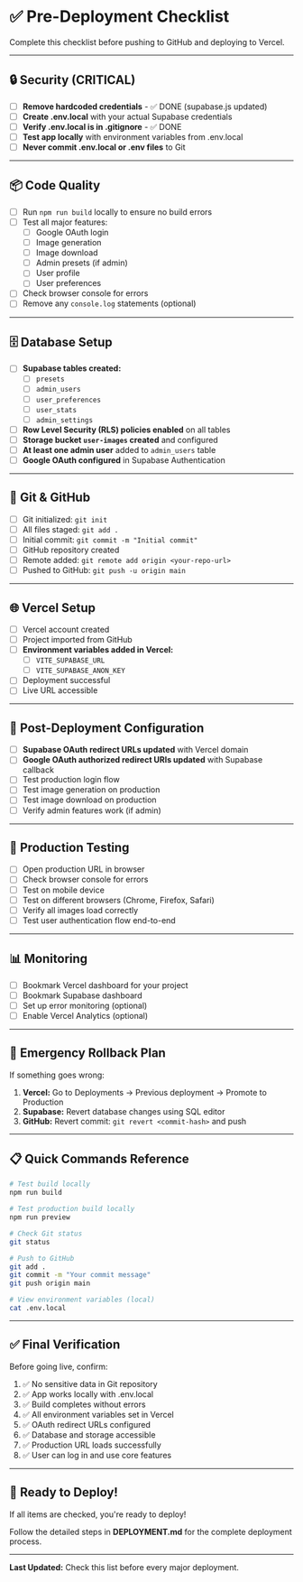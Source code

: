 # ✅ Pre-Deployment Checklist

Complete this checklist before pushing to GitHub and deploying to Vercel.

---

## 🔒 Security (CRITICAL)

- [ ] **Remove hardcoded credentials** - ✅ DONE (supabase.js updated)
- [ ] **Create .env.local** with your actual Supabase credentials
- [ ] **Verify .env.local is in .gitignore** - ✅ DONE
- [ ] **Test app locally** with environment variables from .env.local
- [ ] **Never commit .env.local or .env files** to Git

---

## 📦 Code Quality

- [ ] Run `npm run build` locally to ensure no build errors
- [ ] Test all major features:
  - [ ] Google OAuth login
  - [ ] Image generation
  - [ ] Image download
  - [ ] Admin presets (if admin)
  - [ ] User profile
  - [ ] User preferences
- [ ] Check browser console for errors
- [ ] Remove any `console.log` statements (optional)

---

## 🗄️ Database Setup

- [ ] **Supabase tables created:**
  - [ ] `presets`
  - [ ] `admin_users`
  - [ ] `user_preferences`
  - [ ] `user_stats`
  - [ ] `admin_settings`
- [ ] **Row Level Security (RLS) policies enabled** on all tables
- [ ] **Storage bucket `user-images` created** and configured
- [ ] **At least one admin user** added to `admin_users` table
- [ ] **Google OAuth configured** in Supabase Authentication

---

## 📝 Git & GitHub

- [ ] Git initialized: `git init`
- [ ] All files staged: `git add .`
- [ ] Initial commit: `git commit -m "Initial commit"`
- [ ] GitHub repository created
- [ ] Remote added: `git remote add origin <your-repo-url>`
- [ ] Pushed to GitHub: `git push -u origin main`

---

## 🌐 Vercel Setup

- [ ] Vercel account created
- [ ] Project imported from GitHub
- [ ] **Environment variables added in Vercel:**
  - [ ] `VITE_SUPABASE_URL`
  - [ ] `VITE_SUPABASE_ANON_KEY`
- [ ] Deployment successful
- [ ] Live URL accessible

---

## 🔐 Post-Deployment Configuration

- [ ] **Supabase OAuth redirect URLs updated** with Vercel domain
- [ ] **Google OAuth authorized redirect URIs updated** with Supabase callback
- [ ] Test production login flow
- [ ] Test image generation on production
- [ ] Test image download on production
- [ ] Verify admin features work (if admin)

---

## 🧪 Production Testing

- [ ] Open production URL in browser
- [ ] Check browser console for errors
- [ ] Test on mobile device
- [ ] Test on different browsers (Chrome, Firefox, Safari)
- [ ] Verify all images load correctly
- [ ] Test user authentication flow end-to-end

---

## 📊 Monitoring

- [ ] Bookmark Vercel dashboard for your project
- [ ] Bookmark Supabase dashboard
- [ ] Set up error monitoring (optional)
- [ ] Enable Vercel Analytics (optional)

---

## 🚨 Emergency Rollback Plan

If something goes wrong:

1. **Vercel:** Go to Deployments → Previous deployment → Promote to Production
2. **Supabase:** Revert database changes using SQL editor
3. **GitHub:** Revert commit: `git revert <commit-hash>` and push

---

## 📋 Quick Commands Reference

```bash
# Test build locally
npm run build

# Test production build locally
npm run preview

# Check Git status
git status

# Push to GitHub
git add .
git commit -m "Your commit message"
git push origin main

# View environment variables (local)
cat .env.local
```

---

## ✅ Final Verification

Before going live, confirm:

1. ✅ No sensitive data in Git repository
2. ✅ App works locally with .env.local
3. ✅ Build completes without errors
4. ✅ All environment variables set in Vercel
5. ✅ OAuth redirect URLs configured
6. ✅ Database and storage accessible
7. ✅ Production URL loads successfully
8. ✅ User can log in and use core features

---

## 🎉 Ready to Deploy!

If all items are checked, you're ready to deploy!

Follow the detailed steps in **DEPLOYMENT.md** for the complete deployment process.

---

**Last Updated:** Check this list before every major deployment.
